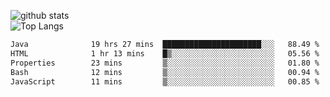 ![github stats](https://github-readme-stats.vercel.app/api?username=AndreFerreira5&show_icons=true&theme=dark&count_private=true)
<br>
![Top Langs](https://github-readme-stats.vercel.app/api/top-langs/?username=AndreFerreira5&layout=compact&theme=dark)
<br>
<!--START_SECTION:waka-->

```txt
Java              19 hrs 27 mins  ██████████████████████░░░   88.49 %
HTML              1 hr 13 mins    █▒░░░░░░░░░░░░░░░░░░░░░░░   05.56 %
Properties        23 mins         ▒░░░░░░░░░░░░░░░░░░░░░░░░   01.80 %
Bash              12 mins         ▒░░░░░░░░░░░░░░░░░░░░░░░░   00.94 %
JavaScript        11 mins         ▒░░░░░░░░░░░░░░░░░░░░░░░░   00.85 %
```

<!--END_SECTION:waka-->
